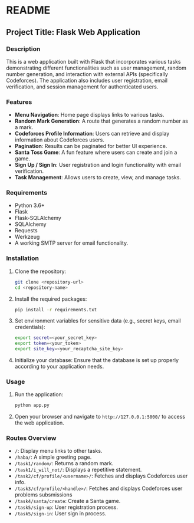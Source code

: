 # README

## Project Title: Flask Web Application

### Description
This is a web application built with Flask that incorporates various tasks demonstrating different functionalities such as user management, random number generation, and interaction with external APIs (specifically Codeforces). The application also includes user registration, email verification, and session management for authenticated users.

### Features
- **Menu Navigation**: Home page displays links to various tasks.
- **Random Mark Generation**: A route that generates a random number as a mark.
- **Codeforces Profile Information**: Users can retrieve and display information about Codeforces users.
- **Pagination**: Results can be paginated for better UI experience.
- **Santa Toss Game**: A fun feature where users can create and join a game.
- **Sign Up / Sign In**: User registration and login functionality with email verification.
- **Task Management**: Allows users to create, view, and manage tasks.

### Requirements
- Python 3.6+
- Flask
- Flask-SQLAlchemy
- SQLAlchemy
- Requests
- Werkzeug
- A working SMTP server for email functionality.

### Installation
1. Clone the repository:
   ```bash
   git clone <repository-url>
   cd <repository-name>
   ```

2. Install the required packages:
   ```bash
   pip install -r requirements.txt
   ```

3. Set environment variables for sensitive data (e.g., secret keys, email credentials):
   ```bash
   export secret=<your_secret_key>
   export token=<your_token>
   export site_key=<your_recaptcha_site_key>
   ```

4. Initialize your database:
   Ensure that the database is set up properly according to your application needs.

### Usage
1. Run the application:
   ```bash
   python app.py
   ```

2. Open your browser and navigate to `http://127.0.0.1:5000/` to access the web application.

### Routes Overview
- `/`: Display menu links to other tasks.
- `/haba/`: A simple greeting page.
- `/task1/random/`: Returns a random mark.
- `/task1/i_will_not/`: Displays a repetitive statement.
- `/task2/cf/profile/<username>/`: Fetches and displays Codeforces user info.
- `/task3/cf/profile/<handle>/`: Fetches and displays Codeforces user problems subsmissions
- `/task4/santa/create`: Create a Santa game.
- `/task5/sign-up`: User registration process.
- `/task5/sign-in`: User sign in process.
